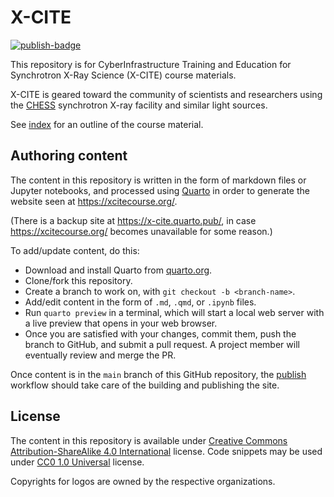 # X-CITE

[![publish-badge]][publish-workflow]

This repository is for CyberInfrastructure Training and Education for
Synchrotron X-Ray Science (X-CITE) course materials.

X-CITE is geared toward the community of scientists and researchers
using the [CHESS] synchrotron X-ray facility and similar light
sources.

See [index] for an outline of the course material.

## Authoring content

The content in this repository is written in the form of markdown
files or Jupyter notebooks, and processed using [Quarto] in order to
generate the website seen at https://xcitecourse.org/.

(There is a backup site at https://x-cite.quarto.pub/, in case
https://xcitecourse.org/ becomes unavailable for some reason.)

To add/update content, do this:

- Download and install Quarto from [quarto.org][Quarto].
- Clone/fork this repository.
- Create a branch to work on, with `git checkout -b <branch-name>`.
- Add/edit content in the form of `.md`, `.qmd`, or `.ipynb` files.
- Run `quarto preview` in a terminal, which will start a local web
  server with a live preview that opens in your web browser.
- Once you are satisfied with your changes, commit them, push the
  branch to GitHub, and submit a pull request.  A project member will
  eventually review and merge the PR.

Once content is in the `main` branch of this GitHub repository, the
[publish] workflow should take care of the building and publishing the
site.

## License

The content in this repository is available under [Creative Commons
Attribution-ShareAlike 4.0 International][cc-by-sa] license.  Code
snippets may be used under [CC0 1.0 Universal][cc-zero] license.

Copyrights for logos are owned by the respective organizations.

<!-- References -->

[publish-workflow]: https://github.com/RENCI-NRIG/X-CITE/actions/workflows/publish.yml
[publish-badge]: https://github.com/RENCI-NRIG/X-CITE/actions/workflows/publish.yml/badge.svg (Publish)

[CHESS]: https://www.chess.cornell.edu/
[index]: ./index.md
[publish]: .github/workflows/publish.yml

[Quarto]: https://quarto.org/
[x-cite]: https://xcitecourse.org/

[cc-by-sa]: https://creativecommons.org/licenses/by-sa/4.0/
[cc-zero]: https://creativecommons.org/publicdomain/zero/1.0/

